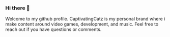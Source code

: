 ### Hi there 👋

Welcome to my github profile. CaptivatingCatz is my personal brand where i make content around video games, development, and music.
Feel free to reach out if you have questions or comments.

<!--
**CaptivatingCatz/CaptivatingCatz** is a ✨ _special_ ✨ repository because its `README.md` (this file) appears on your GitHub profile.

Here are some ideas to get you started:

- 🔭 I’m currently working on ...
- 🌱 I’m currently learning ...
- 👯 I’m looking to collaborate on ...
- 🤔 I’m looking for help with ...
- 💬 Ask me about ...
- 📫 How to reach me: ...
- 😄 Pronouns: ...
- ⚡ Fun fact: ...
-->
